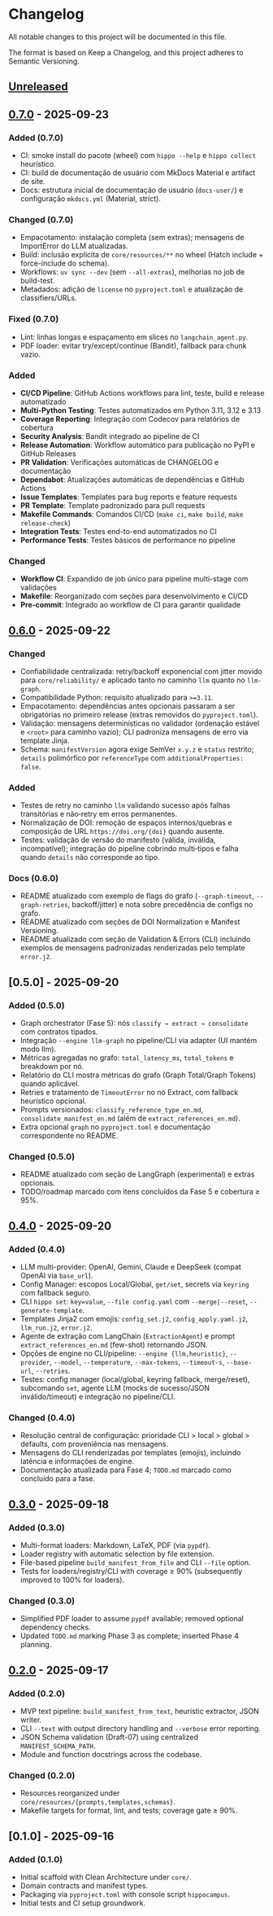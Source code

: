 # Changelog

All notable changes to this project will be documented in this file.

The format is based on Keep a Changelog, and this project adheres to Semantic Versioning.

## [Unreleased]

## [0.7.0] - 2025-09-23

### Added (0.7.0)

- CI: smoke install do pacote (wheel) com `hippo --help` e `hippo collect` heurístico.
- CI: build de documentação de usuário com MkDocs Material e artifact de site.
- Docs: estrutura inicial de documentação de usuário (`docs-user/`) e configuração `mkdocs.yml` (Material, strict).

### Changed (0.7.0)

- Empacotamento: instalação completa (sem extras); mensagens de ImportError do LLM atualizadas.
- Build: inclusão explícita de `core/resources/**` no wheel (Hatch include + force-include do schema).
- Workflows: `uv sync --dev` (sem `--all-extras`), melhorias no job de build-test.
- Metadados: adição de `license` no `pyproject.toml` e atualização de classifiers/URLs.

### Fixed (0.7.0)

- Lint: linhas longas e espaçamento em slices no `langchain_agent.py`.
- PDF loader: evitar try/except/continue (Bandit), fallback para chunk vazio.

### Added

- **CI/CD Pipeline**: GitHub Actions workflows para lint, teste, build e release automatizado
- **Multi-Python Testing**: Testes automatizados em Python 3.11, 3.12 e 3.13
- **Coverage Reporting**: Integração com Codecov para relatórios de cobertura
- **Security Analysis**: Bandit integrado ao pipeline de CI
- **Release Automation**: Workflow automático para publicação no PyPI e GitHub Releases
- **PR Validation**: Verificações automáticas de CHANGELOG e documentação
- **Dependabot**: Atualizações automáticas de dependências e GitHub Actions
- **Issue Templates**: Templates para bug reports e feature requests
- **PR Template**: Template padronizado para pull requests
- **Makefile Commands**: Comandos CI/CD (`make ci`, `make build`, `make release-check`)
- **Integration Tests**: Testes end-to-end automatizados no CI
- **Performance Tests**: Testes básicos de performance no pipeline

### Changed

- **Workflow CI**: Expandido de job único para pipeline multi-stage com validações
- **Makefile**: Reorganizado com seções para desenvolvimento e CI/CD
- **Pre-commit**: Integrado ao workflow de CI para garantir qualidade

## [0.6.0] - 2025-09-22

### Changed

- Confiabilidade centralizada: retry/backoff exponencial com jitter movido para `core/reliability/` e aplicado tanto no caminho `llm` quanto no `llm-graph`.
- Compatibilidade Python: requisito atualizado para `>=3.11`.
- Empacotamento: dependências antes opcionais passaram a ser obrigatórias no primeiro release (extras removidos do `pyproject.toml`).
- Validação: mensagens determinísticas no validador (ordenação estável e `<root>` para caminho vazio); CLI padroniza mensagens de erro via template Jinja.
- Schema: `manifestVersion` agora exige SemVer `x.y.z` e `status` restrito; `details` polimórfico por `referenceType` com `additionalProperties: false`.

### Added

- Testes de retry no caminho `llm` validando sucesso após falhas transitórias e não‑retry em erros permanentes.
- Normalização de DOI: remoção de espaços internos/quebras e composição de URL `https://doi.org/{doi}` quando ausente.
- Testes: validação de versão do manifesto (válida, inválida, incompatível); integração do pipeline cobrindo multi‑tipos e falha quando `details` não corresponde ao tipo.

### Docs (0.6.0)

- README atualizado com exemplo de flags do grafo (`--graph-timeout`, `--graph-retries`, backoff/jitter) e nota sobre precedência de configs no grafo.
- README atualizado com seções de DOI Normalization e Manifest Versioning.
- README atualizado com seção de Validation & Errors (CLI) incluindo exemplos de mensagens padronizadas renderizadas pelo template `error.j2`.

## [0.5.0] - 2025-09-20

### Added (0.5.0)

- Graph orchestrator (Fase 5): nós `classify → extract → consolidate` com contratos tipados.
- Integração `--engine llm-graph` no pipeline/CLI via adapter (UI mantém modo llm).
- Métricas agregadas no grafo: `total_latency_ms`, `total_tokens` e breakdown por nó.
- Relatório do CLI mostra métricas do grafo (Graph Total/Graph Tokens) quando aplicável.
- Retries e tratamento de `TimeoutError` no nó Extract, com fallback heurístico opcional.
- Prompts versionados: `classify_reference_type_en.md`, `consolidate_manifest_en.md` (além de `extract_references_en.md`).
- Extra opcional `graph` no `pyproject.toml` e documentação correspondente no README.

### Changed (0.5.0)

- README atualizado com seção de LangGraph (experimental) e extras opcionais.
- TODO/roadmap marcado com itens concluídos da Fase 5 e cobertura ≥ 95%.

## [0.4.0] - 2025-09-20

### Added (0.4.0)

- LLM multi-provider: OpenAI, Gemini, Claude e DeepSeek (compat OpenAI via `base_url`).
- Config Manager: escopos Local/Global, `get/set`, secrets via `keyring` com fallback seguro.
- CLI `hippo set`: `key=value`, `--file config.yaml` com `--merge|--reset`, `--generate-template`.
- Templates Jinja2 com emojis: `config_set.j2`, `config_apply.yaml.j2`, `llm_run.j2`, `error.j2`.
- Agente de extração com LangChain (`ExtractionAgent`) e prompt `extract_references_en.md` (few-shot) retornando JSON.
- Opções de engine no CLI/pipeline: `--engine {llm,heuristic}`, `--provider`, `--model`, `--temperature`, `--max-tokens`, `--timeout-s`, `--base-url`, `--retries`.
- Testes: config manager (local/global, keyring fallback, merge/reset), subcomando `set`, agente LLM (mocks de sucesso/JSON inválido/timeout) e integração no pipeline/CLI.

### Changed (0.4.0)

- Resolução central de configuração: prioridade CLI > local > global > defaults, com proveniência nas mensagens.
- Mensagens do CLI renderizadas por templates (emojis), incluindo latência e informações de engine.
- Documentação atualizada para Fase 4; `TODO.md` marcado como concluído para a fase.

## [0.3.0] - 2025-09-18

### Added (0.3.0)

- Multi-format loaders: Markdown, LaTeX, PDF (via `pypdf`).
- Loader registry with automatic selection by file extension.
- File-based pipeline `build_manifest_from_file` and CLI `--file` option.
- Tests for loaders/registry/CLI with coverage ≥ 90% (subsequently improved to 100% for loaders).

### Changed (0.3.0)

- Simplified PDF loader to assume `pypdf` available; removed optional dependency checks.
- Updated `TODO.md` marking Phase 3 as complete; inserted Phase 4 planning.

## [0.2.0] - 2025-09-17

### Added (0.2.0)

- MVP text pipeline: `build_manifest_from_text`, heuristic extractor, JSON writer.
- CLI `--text` with output directory handling and `--verbose` error reporting.
- JSON Schema validation (Draft-07) using centralized `MANIFEST_SCHEMA_PATH`.
- Module and function docstrings across the codebase.

### Changed (0.2.0)

- Resources reorganized under `core/resources/{prompts,templates,schemas}`.
- Makefile targets for format, lint, and tests; coverage gate ≥ 90%.

## [0.1.0] - 2025-09-16

### Added (0.1.0)

- Initial scaffold with Clean Architecture under `core/`.
- Domain contracts and manifest types.
- Packaging via `pyproject.toml` with console script `hippocampus`.
- Initial tests and CI setup groundwork.

[Unreleased]: https://github.com/brain-model/hippocampus/compare/0.7.0...HEAD
[0.7.0]: https://github.com/brain-model/hippocampus/compare/0.6.0...0.7.0
[0.6.0]: https://github.com/brain-model/hippocampus/compare/0.5.0...0.6.0
[0.4.0]: https://github.com/brain-model/hippocampus/compare/0.3.0...0.4.0
[0.3.0]: https://github.com/brain-model/hippocampus/compare/0.2.0...0.3.0
[0.2.0]: https://github.com/brain-model/hippocampus/compare/0.1.0...0.2.0
